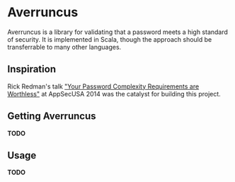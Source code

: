 Averruncus
==========

Averruncus is a library for validating that a password meets a high standard of security.  It is implemented in Scala, though the approach should be transferrable to many other languages.

Inspiration
-----------

Rick Redman's talk ["Your Password Complexity Requirements are Worthless"](https://www.youtube.com/watch?v=zUM7i8fsf0g) at AppSecUSA 2014 was the catalyst for building this project. 

Getting Averruncus
------------------
**TODO**

Usage
-----

**TODO**